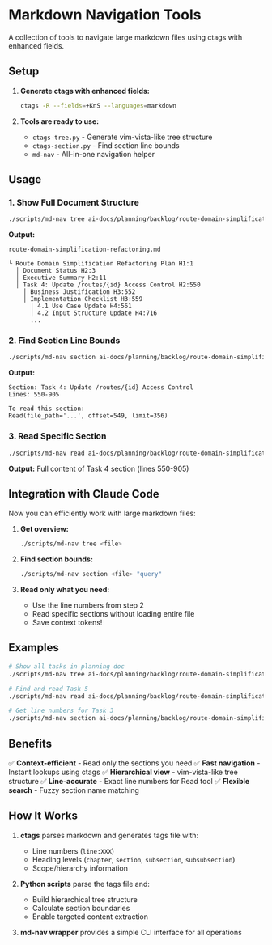 # Markdown Navigation Tools

A collection of tools to navigate large markdown files using ctags with enhanced fields.

## Setup

1. **Generate ctags with enhanced fields:**
   ```bash
   ctags -R --fields=+KnS --languages=markdown
   ```

2. **Tools are ready to use:**
   - `ctags-tree.py` - Generate vim-vista-like tree structure
   - `ctags-section.py` - Find section line bounds
   - `md-nav` - All-in-one navigation helper

## Usage

### 1. Show Full Document Structure

```bash
./scripts/md-nav tree ai-docs/planning/backlog/route-domain-simplification-refactoring.md
```

**Output:**
```
route-domain-simplification-refactoring.md

└ Route Domain Simplification Refactoring Plan H1:1
  │ Document Status H2:3
  │ Executive Summary H2:11
  │ Task 4: Update /routes/{id} Access Control H2:550
    │ Business Justification H3:552
    │ Implementation Checklist H3:559
      │ 4.1 Use Case Update H4:561
      │ 4.2 Input Structure Update H4:716
      ...
```

### 2. Find Section Line Bounds

```bash
./scripts/md-nav section ai-docs/planning/backlog/route-domain-simplification-refactoring.md "Task 4"
```

**Output:**
```
Section: Task 4: Update /routes/{id} Access Control
Lines: 550-905

To read this section:
Read(file_path='...', offset=549, limit=356)
```

### 3. Read Specific Section

```bash
./scripts/md-nav read ai-docs/planning/backlog/route-domain-simplification-refactoring.md "Task 4"
```

**Output:** Full content of Task 4 section (lines 550-905)

## Integration with Claude Code

Now you can efficiently work with large markdown files:

1. **Get overview:**
   ```bash
   ./scripts/md-nav tree <file>
   ```

2. **Find section bounds:**
   ```bash
   ./scripts/md-nav section <file> "query"
   ```

3. **Read only what you need:**
   - Use the line numbers from step 2
   - Read specific sections without loading entire file
   - Save context tokens!

## Examples

```bash
# Show all tasks in planning doc
./scripts/md-nav tree ai-docs/planning/backlog/route-domain-simplification-refactoring.md | grep "Task"

# Find and read Task 5
./scripts/md-nav read ai-docs/planning/backlog/route-domain-simplification-refactoring.md "Task 5"

# Get line numbers for Task 3
./scripts/md-nav section ai-docs/planning/backlog/route-domain-simplification-refactoring.md "Task 3"
```

## Benefits

✅ **Context-efficient** - Read only the sections you need
✅ **Fast navigation** - Instant lookups using ctags
✅ **Hierarchical view** - vim-vista-like tree structure
✅ **Line-accurate** - Exact line numbers for Read tool
✅ **Flexible search** - Fuzzy section name matching

## How It Works

1. **ctags** parses markdown and generates tags file with:
   - Line numbers (`line:XXX`)
   - Heading levels (`chapter`, `section`, `subsection`, `subsubsection`)
   - Scope/hierarchy information

2. **Python scripts** parse the tags file and:
   - Build hierarchical tree structure
   - Calculate section boundaries
   - Enable targeted content extraction

3. **md-nav wrapper** provides a simple CLI interface for all operations
